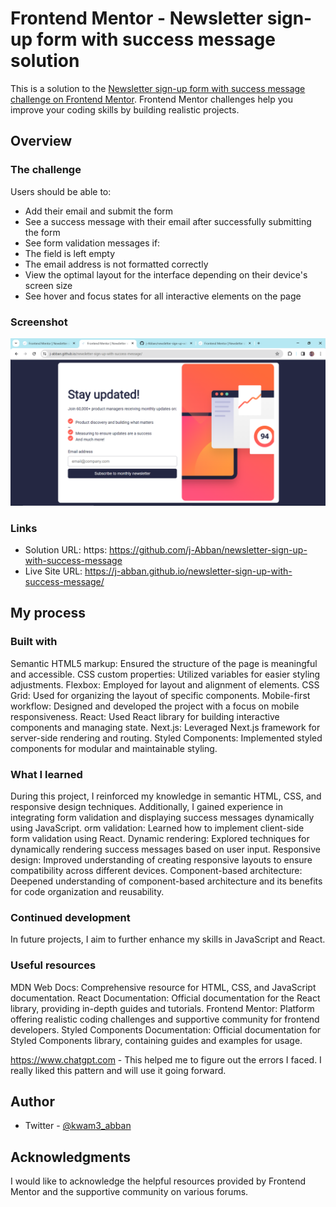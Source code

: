 # Frontend Mentor - Newsletter sign-up form with success message solution

This is a solution to the [Newsletter sign-up form with success message challenge on Frontend Mentor](https://www.frontendmentor.io/challenges/newsletter-signup-form-with-success-message-3FC1AZbNrv). Frontend Mentor challenges help you improve your coding skills by building realistic projects.

## Overview

### The challenge

Users should be able to:

- Add their email and submit the form
- See a success message with their email after successfully submitting the form
- See form validation messages if:
- The field is left empty
- The email address is not formatted correctly
- View the optimal layout for the interface depending on their device's screen size
- See hover and focus states for all interactive elements on the page

### Screenshot

![Solution Screenshot](./assets/images/screenshotnew.png)

### Links

- Solution URL: https: https://github.com/j-Abban/newsletter-sign-up-with-success-message
- Live Site URL: https://j-abban.github.io/newsletter-sign-up-with-success-message/

## My process

### Built with

Semantic HTML5 markup: Ensured the structure of the page is meaningful and accessible.
CSS custom properties: Utilized variables for easier styling adjustments.
Flexbox: Employed for layout and alignment of elements.
CSS Grid: Used for organizing the layout of specific components.
Mobile-first workflow: Designed and developed the project with a focus on mobile responsiveness.
React: Used React library for building interactive components and managing state.
Next.js: Leveraged Next.js framework for server-side rendering and routing.
Styled Components: Implemented styled components for modular and maintainable styling.

### What I learned

During this project, I reinforced my knowledge in semantic HTML, CSS, and responsive design techniques. Additionally, I gained experience in integrating form validation and displaying success messages dynamically using JavaScript.
orm validation: Learned how to implement client-side form validation using React.
Dynamic rendering: Explored techniques for dynamically rendering success messages based on user input.
Responsive design: Improved understanding of creating responsive layouts to ensure compatibility across different devices.
Component-based architecture: Deepened understanding of component-based architecture and its benefits for code organization and reusability.

### Continued development

In future projects, I aim to further enhance my skills in JavaScript and React.

### Useful resources
MDN Web Docs: Comprehensive resource for HTML, CSS, and JavaScript documentation.
React Documentation: Official documentation for the React library, providing in-depth guides and tutorials.
Frontend Mentor: Platform offering realistic coding challenges and supportive community for frontend developers.
Styled Components Documentation: Official documentation for Styled Components library, containing guides and examples for usage.

 https://www.chatgpt.com - This helped me to figure out the errors I faced. I really liked this pattern and will use it going forward.

## Author
- Twitter - [@kwam3_abban](https://www.twitter.com/@kwam3_abban)

## Acknowledgments

I would like to acknowledge the helpful resources provided by Frontend Mentor and the supportive community on various forums.

